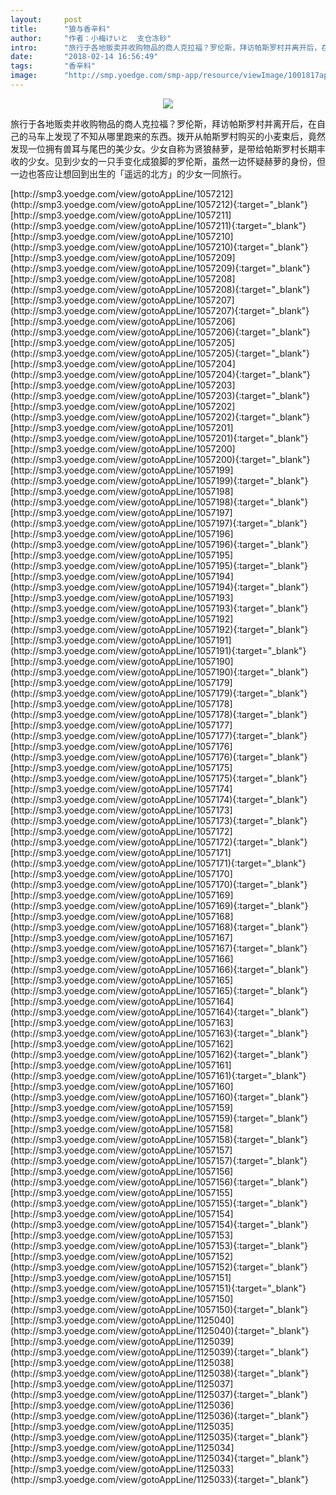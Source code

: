 ```yaml
---
layout:     post
title:      "狼与香辛料"
author:     "作者：小梅けいと  支仓冻砂"
intro:      "旅行于各地贩卖并收购物品的商人克拉福？罗伦斯，拜访帕斯罗村并离开后，在自己的马车上发现了不知从哪里跑来的东西。拨开从帕斯罗村购买的小麦束后，竟然发现一位拥有兽耳与尾巴的美少女。少女自称为贤狼赫萝，是带给帕斯罗村长期丰收的少女。见到少女的一只手变化成狼脚的罗伦斯，虽然一边怀疑赫萝的身份，但一边也答应让想回到出生的「遥远的北方」的少女一同旅行。"
date:       "2018-02-14 16:56:49"
tags:       "香辛料"
image:      "http://smp.yoedge.com/smp-app/resource/viewImage/1001817appline.png"
---
```

<div style="text-align: center">
<p><img src="http://smp.yoedge.com/smp-app/resource/viewImage/1001817appline.png"/></p>
</div>
<p class="post-meta">
<span>旅行于各地贩卖并收购物品的商人克拉福？罗伦斯，拜访帕斯罗村并离开后，在自己的马车上发现了不知从哪里跑来的东西。拨开从帕斯罗村购买的小麦束后，竟然发现一位拥有兽耳与尾巴的美少女。少女自称为贤狼赫萝，是带给帕斯罗村长期丰收的少女。见到少女的一只手变化成狼脚的罗伦斯，虽然一边怀疑赫萝的身份，但一边也答应让想回到出生的「遥远的北方」的少女一同旅行。</span>
</p>
[http://smp3.yoedge.com/view/gotoAppLine/1057212](http://smp3.yoedge.com/view/gotoAppLine/1057212){:target="_blank"}
[http://smp3.yoedge.com/view/gotoAppLine/1057211](http://smp3.yoedge.com/view/gotoAppLine/1057211){:target="_blank"}
[http://smp3.yoedge.com/view/gotoAppLine/1057210](http://smp3.yoedge.com/view/gotoAppLine/1057210){:target="_blank"}
[http://smp3.yoedge.com/view/gotoAppLine/1057209](http://smp3.yoedge.com/view/gotoAppLine/1057209){:target="_blank"}
[http://smp3.yoedge.com/view/gotoAppLine/1057208](http://smp3.yoedge.com/view/gotoAppLine/1057208){:target="_blank"}
[http://smp3.yoedge.com/view/gotoAppLine/1057207](http://smp3.yoedge.com/view/gotoAppLine/1057207){:target="_blank"}
[http://smp3.yoedge.com/view/gotoAppLine/1057206](http://smp3.yoedge.com/view/gotoAppLine/1057206){:target="_blank"}
[http://smp3.yoedge.com/view/gotoAppLine/1057205](http://smp3.yoedge.com/view/gotoAppLine/1057205){:target="_blank"}
[http://smp3.yoedge.com/view/gotoAppLine/1057204](http://smp3.yoedge.com/view/gotoAppLine/1057204){:target="_blank"}
[http://smp3.yoedge.com/view/gotoAppLine/1057203](http://smp3.yoedge.com/view/gotoAppLine/1057203){:target="_blank"}
[http://smp3.yoedge.com/view/gotoAppLine/1057202](http://smp3.yoedge.com/view/gotoAppLine/1057202){:target="_blank"}
[http://smp3.yoedge.com/view/gotoAppLine/1057201](http://smp3.yoedge.com/view/gotoAppLine/1057201){:target="_blank"}
[http://smp3.yoedge.com/view/gotoAppLine/1057200](http://smp3.yoedge.com/view/gotoAppLine/1057200){:target="_blank"}
[http://smp3.yoedge.com/view/gotoAppLine/1057199](http://smp3.yoedge.com/view/gotoAppLine/1057199){:target="_blank"}
[http://smp3.yoedge.com/view/gotoAppLine/1057198](http://smp3.yoedge.com/view/gotoAppLine/1057198){:target="_blank"}
[http://smp3.yoedge.com/view/gotoAppLine/1057197](http://smp3.yoedge.com/view/gotoAppLine/1057197){:target="_blank"}
[http://smp3.yoedge.com/view/gotoAppLine/1057196](http://smp3.yoedge.com/view/gotoAppLine/1057196){:target="_blank"}
[http://smp3.yoedge.com/view/gotoAppLine/1057195](http://smp3.yoedge.com/view/gotoAppLine/1057195){:target="_blank"}
[http://smp3.yoedge.com/view/gotoAppLine/1057194](http://smp3.yoedge.com/view/gotoAppLine/1057194){:target="_blank"}
[http://smp3.yoedge.com/view/gotoAppLine/1057193](http://smp3.yoedge.com/view/gotoAppLine/1057193){:target="_blank"}
[http://smp3.yoedge.com/view/gotoAppLine/1057192](http://smp3.yoedge.com/view/gotoAppLine/1057192){:target="_blank"}
[http://smp3.yoedge.com/view/gotoAppLine/1057191](http://smp3.yoedge.com/view/gotoAppLine/1057191){:target="_blank"}
[http://smp3.yoedge.com/view/gotoAppLine/1057190](http://smp3.yoedge.com/view/gotoAppLine/1057190){:target="_blank"}
[http://smp3.yoedge.com/view/gotoAppLine/1057179](http://smp3.yoedge.com/view/gotoAppLine/1057179){:target="_blank"}
[http://smp3.yoedge.com/view/gotoAppLine/1057178](http://smp3.yoedge.com/view/gotoAppLine/1057178){:target="_blank"}
[http://smp3.yoedge.com/view/gotoAppLine/1057177](http://smp3.yoedge.com/view/gotoAppLine/1057177){:target="_blank"}
[http://smp3.yoedge.com/view/gotoAppLine/1057176](http://smp3.yoedge.com/view/gotoAppLine/1057176){:target="_blank"}
[http://smp3.yoedge.com/view/gotoAppLine/1057175](http://smp3.yoedge.com/view/gotoAppLine/1057175){:target="_blank"}
[http://smp3.yoedge.com/view/gotoAppLine/1057174](http://smp3.yoedge.com/view/gotoAppLine/1057174){:target="_blank"}
[http://smp3.yoedge.com/view/gotoAppLine/1057173](http://smp3.yoedge.com/view/gotoAppLine/1057173){:target="_blank"}
[http://smp3.yoedge.com/view/gotoAppLine/1057172](http://smp3.yoedge.com/view/gotoAppLine/1057172){:target="_blank"}
[http://smp3.yoedge.com/view/gotoAppLine/1057171](http://smp3.yoedge.com/view/gotoAppLine/1057171){:target="_blank"}
[http://smp3.yoedge.com/view/gotoAppLine/1057170](http://smp3.yoedge.com/view/gotoAppLine/1057170){:target="_blank"}
[http://smp3.yoedge.com/view/gotoAppLine/1057169](http://smp3.yoedge.com/view/gotoAppLine/1057169){:target="_blank"}
[http://smp3.yoedge.com/view/gotoAppLine/1057168](http://smp3.yoedge.com/view/gotoAppLine/1057168){:target="_blank"}
[http://smp3.yoedge.com/view/gotoAppLine/1057167](http://smp3.yoedge.com/view/gotoAppLine/1057167){:target="_blank"}
[http://smp3.yoedge.com/view/gotoAppLine/1057166](http://smp3.yoedge.com/view/gotoAppLine/1057166){:target="_blank"}
[http://smp3.yoedge.com/view/gotoAppLine/1057165](http://smp3.yoedge.com/view/gotoAppLine/1057165){:target="_blank"}
[http://smp3.yoedge.com/view/gotoAppLine/1057164](http://smp3.yoedge.com/view/gotoAppLine/1057164){:target="_blank"}
[http://smp3.yoedge.com/view/gotoAppLine/1057163](http://smp3.yoedge.com/view/gotoAppLine/1057163){:target="_blank"}
[http://smp3.yoedge.com/view/gotoAppLine/1057162](http://smp3.yoedge.com/view/gotoAppLine/1057162){:target="_blank"}
[http://smp3.yoedge.com/view/gotoAppLine/1057161](http://smp3.yoedge.com/view/gotoAppLine/1057161){:target="_blank"}
[http://smp3.yoedge.com/view/gotoAppLine/1057160](http://smp3.yoedge.com/view/gotoAppLine/1057160){:target="_blank"}
[http://smp3.yoedge.com/view/gotoAppLine/1057159](http://smp3.yoedge.com/view/gotoAppLine/1057159){:target="_blank"}
[http://smp3.yoedge.com/view/gotoAppLine/1057158](http://smp3.yoedge.com/view/gotoAppLine/1057158){:target="_blank"}
[http://smp3.yoedge.com/view/gotoAppLine/1057157](http://smp3.yoedge.com/view/gotoAppLine/1057157){:target="_blank"}
[http://smp3.yoedge.com/view/gotoAppLine/1057156](http://smp3.yoedge.com/view/gotoAppLine/1057156){:target="_blank"}
[http://smp3.yoedge.com/view/gotoAppLine/1057155](http://smp3.yoedge.com/view/gotoAppLine/1057155){:target="_blank"}
[http://smp3.yoedge.com/view/gotoAppLine/1057154](http://smp3.yoedge.com/view/gotoAppLine/1057154){:target="_blank"}
[http://smp3.yoedge.com/view/gotoAppLine/1057153](http://smp3.yoedge.com/view/gotoAppLine/1057153){:target="_blank"}
[http://smp3.yoedge.com/view/gotoAppLine/1057152](http://smp3.yoedge.com/view/gotoAppLine/1057152){:target="_blank"}
[http://smp3.yoedge.com/view/gotoAppLine/1057151](http://smp3.yoedge.com/view/gotoAppLine/1057151){:target="_blank"}
[http://smp3.yoedge.com/view/gotoAppLine/1057150](http://smp3.yoedge.com/view/gotoAppLine/1057150){:target="_blank"}
[http://smp3.yoedge.com/view/gotoAppLine/1125040](http://smp3.yoedge.com/view/gotoAppLine/1125040){:target="_blank"}
[http://smp3.yoedge.com/view/gotoAppLine/1125039](http://smp3.yoedge.com/view/gotoAppLine/1125039){:target="_blank"}
[http://smp3.yoedge.com/view/gotoAppLine/1125038](http://smp3.yoedge.com/view/gotoAppLine/1125038){:target="_blank"}
[http://smp3.yoedge.com/view/gotoAppLine/1125037](http://smp3.yoedge.com/view/gotoAppLine/1125037){:target="_blank"}
[http://smp3.yoedge.com/view/gotoAppLine/1125036](http://smp3.yoedge.com/view/gotoAppLine/1125036){:target="_blank"}
[http://smp3.yoedge.com/view/gotoAppLine/1125035](http://smp3.yoedge.com/view/gotoAppLine/1125035){:target="_blank"}
[http://smp3.yoedge.com/view/gotoAppLine/1125034](http://smp3.yoedge.com/view/gotoAppLine/1125034){:target="_blank"}
[http://smp3.yoedge.com/view/gotoAppLine/1125033](http://smp3.yoedge.com/view/gotoAppLine/1125033){:target="_blank"}


